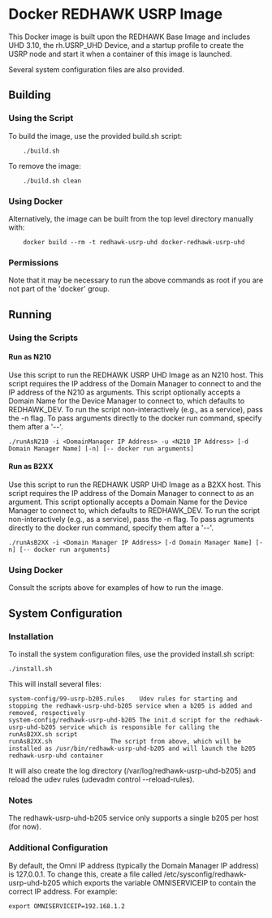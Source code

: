 # Docker REDHAWK USRP Image

This Docker image is built upon the REDHAWK Base Image and includes UHD 3.10, the rh.USRP_UHD Device, and a startup profile to create the USRP node and start it when a container of this image is launched.

Several system configuration files are also provided.

## Building

### Using the Script

To build the image, use the provided build.sh script:

        ./build.sh

To remove the image:

        ./build.sh clean

### Using Docker

Alternatively, the image can be built from the top level directory manually with:

        docker build --rm -t redhawk-usrp-uhd docker-redhawk-usrp-uhd

### Permissions

Note that it may be necessary to run the above commands as root if you are not part of the 'docker' group.

## Running

### Using the Scripts

#### Run as N210

Use this script to run the REDHAWK USRP UHD Image as an N210 host. This script requires the IP address of the Domain Manager to connect to and the IP address of the N210 as arguments. This script optionally accepts a Domain Name for the Device Manager to connect to, which defaults to REDHAWK_DEV. To run the script non-interactively (e.g., as a service), pass the -n flag. To pass arguments directly to the docker run command, specify them after a '--'.

	./runAsN210 -i <DomainManager IP Address> -u <N210 IP Address> [-d Domain Manager Name] [-n] [-- docker run arguments]

#### Run as B2XX

Use this script to run the REDHAWK USRP UHD Image as a B2XX host. This script requires the IP address of the Domain Manager to connect to as an argument. This script optionally accepts a Domain Name for the Device Manager to connect to, which defaults to REDHAWK_DEV. To run the script non-interactively (e.g., as a service), pass the -n flag. To pass agruments directly to the docker run command, specify them after a '--'.

	./runAsB2XX -i <Domain Manager IP Address> [-d Domain Manager Name] [-n] [-- docker run arguments]

### Using Docker

Consult the scripts above for examples of how to run the image.

## System Configuration

### Installation

To install the system configuration files, use the provided install.sh script:

	./install.sh

This will install several files:

	system-config/99-usrp-b205.rules	Udev rules for starting and stopping the redhawk-usrp-uhd-b205 service when a b205 is added and removed, respectively
	system-config/redhawk-usrp-uhd-b205	The init.d script for the redhawk-usrp-uhd-b205 service which is responsible for calling the runAsB2XX.sh script
	runAsB2XX.sh				The script from above, which will be installed as /usr/bin/redhawk-usrp-uhd-b205 and will launch the b205 redhawk-usrp-uhd container
	
It will also create the log directory (/var/log/redhawk-usrp-uhd-b205) and reload the udev rules (udevadm control --reload-rules).

### Notes

The redhawk-usrp-uhd-b205 service only supports a single b205 per host (for now).

### Additional Configuration

By default, the Omni IP address (typically the Domain Manager IP address) is 127.0.0.1. To change this, create a file called /etc/sysconfig/redhawk-usrp-uhd-b205 which exports the variable OMNISERVICEIP to contain the correct IP address.  For example:

	export OMNISERVICEIP=192.168.1.2
